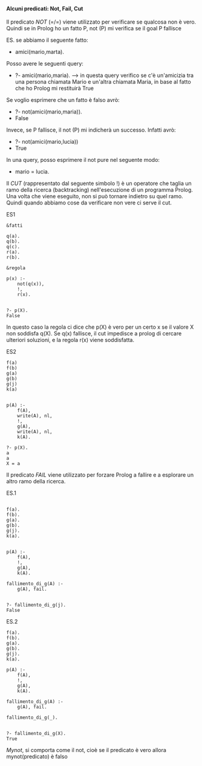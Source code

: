 #### Alcuni predicati: Not, Fail, Cut
Il predicato *NOT* (=/=) viene utilizzato per verificare se qualcosa non è vero. Quindi se in Prolog ho un fatto P, not (P) mi verifica se il goal P fallisce

ES. se abbiamo il seguente fatto:
- amici(mario,marta).

Posso avere le seguenti query:
- ?- amici(mario,maria). --> in questa query verifico se c'è un'amicizia tra una persona chiamata Mario e un'altra chiamata Maria, in base al fatto che ho Prolog mi restituirà True

Se voglio esprimere che un fatto è falso avrò:
- ?- not(amici(mario,maria)).
- False

Invece, se P fallisce, il not (P) mi indicherà un successo. Infatti avrò:
- ?- not(amici(mario,lucia))
- True

In una query, posso esprimere il not pure nel seguente modo:
- mario \= lucia.


Il *CUT* (rappresentato dal seguente simbolo !) è un operatore che taglia un ramo della ricerca (backtracking) nell'esecuzione di un programma Prolog. Una volta che viene eseguito, non si può tornare indietro su quel ramo. Quindi quando abbiamo cose da verificare non vere ci serve il cut.


ES1

```
&fatti

q(a).
q(b).
q(c).
r(a).
r(b).

&regola

p(x) :-
	not(q(x)),
	!,
	r(x).


?- p(X).
False

```

In questo caso la regola ci dice che p(X) è vero per un certo x se il valore X non soddisfa q(X). Se q(x) fallisce, il cut impedisce a prolog di cercare ulteriori soluzioni, e la regola r(x) viene soddisfatta.


ES2

```
f(a)
f(b)
g(a)
g(b)
g(j)
k(a)


p(A) :-
	f(A),
	write(A), nl,
	!,
	g(A),
	write(A), nl,
	k(A).

?- p(X).
a
a
X = a

```



Il predicato *FAIL* viene utilizzato per forzare Prolog a fallire e a esplorare un altro ramo della ricerca.

ES.1

```

f(a).
f(b).
g(a).
g(b).
g(j).
k(a).


p(A) :-
	f(A),
	!,
	g(A),
	k(A).

fallimento_di_g(A) :-
	g(A), fail.


?- fallimento_di_g(j).
False

```



ES.2

```
f(a).
f(b).
g(a).
g(b).
g(j).
k(a).

p(A) :-
	f(A),
	!,
	g(A),
	k(A).

fallimento_di_g(A) :-
	g(A), fail.

fallimento_di_g(_).


?- fallimento_di_g(X).
True

```



*Mynot*, si comporta come il not, cioè se il predicato è vero allora mynot(predicato) è falso


